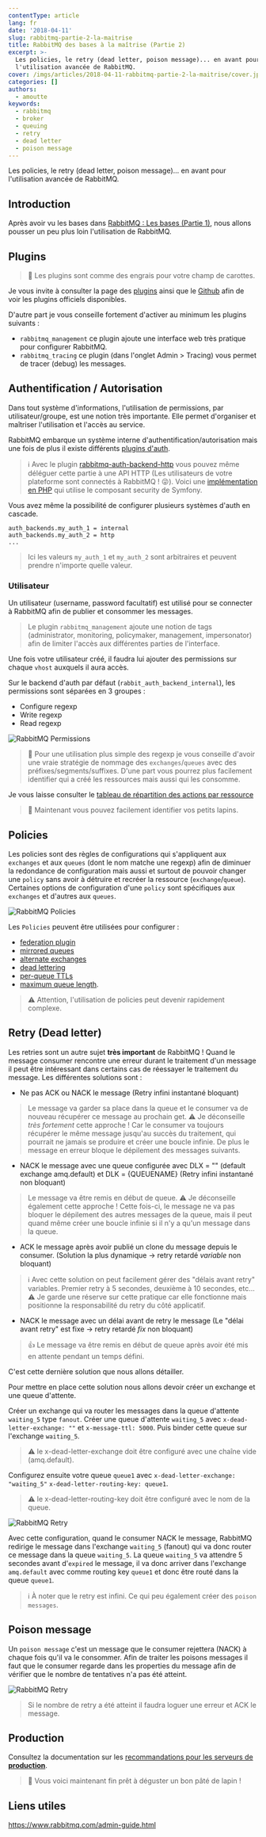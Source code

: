 ```yaml
---
contentType: article
lang: fr
date: '2018-04-11'
slug: rabbitmq-partie-2-la-maitrise
title: RabbitMQ des bases à la maîtrise (Partie 2)
excerpt: >-
  Les policies, le retry (dead letter, poison message)... en avant pour
  l'utilisation avancée de RabbitMQ.
cover: /imgs/articles/2018-04-11-rabbitmq-partie-2-la-maitrise/cover.jpg
categories: []
authors:
  - amoutte
keywords:
  - rabbitmq
  - broker
  - queuing
  - retry
  - dead letter
  - poison message
---
```


Les policies, le retry (dead letter, poison message)... en avant pour l'utilisation avancée de RabbitMQ.

## Introduction

Après avoir vu les bases dans [RabbitMQ : Les bases (Partie 1)](/fr/rabbitmq-partie-1-les-bases/),
nous allons pousser un peu plus loin l'utilisation de RabbitMQ.

## Plugins

> 🥕 Les plugins sont comme des engrais pour votre champ de carottes.

Je vous invite à consulter la page des [plugins](https://www.rabbitmq.com/plugins.html) ainsi que le [Github](https://github.com/rabbitmq)
afin de voir les plugins officiels disponibles.

D'autre part je vous conseille fortement d'activer au minimum les plugins suivants :

* `rabbitmq_management` ce plugin ajoute une interface web très pratique pour configurer RabbitMQ.
* `rabbitmq_tracing` ce plugin (dans l'onglet Admin > Tracing) vous permet de tracer (debug) les messages.

## Authentification / Autorisation

Dans tout système d'informations, l'utilisation de permissions, par utilisateur/groupe, est une notion très importante.
Elle permet d'organiser et maîtriser l'utilisation et l'accès au service.

RabbitMQ embarque un système interne d'authentification/autorisation mais une fois de plus il existe différents [plugins d'auth](https://github.com/rabbitmq?q=rabbitmq-auth).

> ℹ️ Avec le plugin [rabbitmq-auth-backend-http](https://github.com/rabbitmq/rabbitmq-auth-backend-http) vous pouvez même
> déléguer cette partie à une API HTTP (Les utilisateurs de votre plateforme sont connectés à RabbitMQ ! 😜).
> Voici une [implémentation en PHP](https://github.com/symftony/rabbitmq-auth-backend-http-php) qui utilise le composant security de Symfony.

Vous avez même la possibilité de configurer plusieurs systèmes d'auth en cascade.

```
auth_backends.my_auth_1 = internal
auth_backends.my_auth_2 = http
...
```

> Ici les valeurs `my_auth_1` et `my_auth_2` sont arbitraires et peuvent prendre n'importe quelle valeur.

### Utilisateur

Un utilisateur (username, password facultatif) est utilisé pour se connecter à RabbitMQ afin de publier et consommer les messages.

> Le plugin `rabbitmq_management` ajoute une notion de tags (administrator, monitoring, policymaker, management, impersonator)
> afin de limiter l'accès aux différentes parties de l'interface.

Une fois votre utilisateur créé, il faudra lui ajouter des permissions sur chaque `vhost` auxquels il aura accès.

Sur le backend d'auth par défaut (`rabbit_auth_backend_internal`), les permissions sont séparées en 3 groupes :

 * Configure regexp
 * Write regexp
 * Read regexp

![RabbitMQ Permissions]({BASE_URL}/imgs/articles/2018-04-11-rabbitmq-partie-2-la-maitrise/rabbitmq-permissions.png)

> 🚀 Pour une utilisation plus simple des regexp je vous conseille d'avoir une vraie stratégie de nommage des `exchanges`/`queues`
> avec des préfixes/segments/suffixes. D'une part vous pourrez plus facilement identifier qui a créé les ressources mais aussi qui les consomme.

Je vous laisse consulter le [tableau de répartition des actions par ressource](http://www.rabbitmq.com/access-control.html#permissions)

> 🥕 Maintenant vous pouvez facilement identifier vos petits lapins.

## Policies

Les policies sont des règles de configurations qui s'appliquent aux `exchanges` et aux `queues` (dont le nom matche une regexp) afin de diminuer la redondance de configuration mais aussi et surtout de pouvoir changer une `policy` sans avoir à détruire et recréer la ressource (`exchange`/`queue`).
Certaines options de configuration d'une `policy` sont spécifiques aux `exchanges` et d'autres aux `queues`.

![RabbitMQ Policies]({BASE_URL}/imgs/articles/2018-04-11-rabbitmq-partie-2-la-maitrise/rabbitmq-policies.png)

Les `Policies` peuvent être utilisées pour configurer :

- [federation plugin](https://www.rabbitmq.com/federation.html)
- [mirrored queues](https://www.rabbitmq.com/ha.html)
- [alternate exchanges](https://www.rabbitmq.com/ae.html)
- [dead lettering](https://www.rabbitmq.com/dlx.html)
- [per-queue TTLs](https://www.rabbitmq.com/ttl.html)
- [maximum queue length](https://www.rabbitmq.com/maxlength.html).

> ⚠️  Attention, l'utilisation de policies peut devenir rapidement complexe.

## Retry (Dead letter)

Les retries sont un autre sujet **très important** de RabbitMQ ! Quand le message consumer rencontre une erreur durant le traitement d'un message il peut être intéressant dans certains cas de réessayer le traitement du message.
Les différentes solutions sont :

- Ne pas ACK ou NACK le message (Retry infini instantané bloquant)

> Le message va garder sa place dans la queue et le consumer va de nouveau récupérer ce message au prochain get.
> ⚠️ Je déconseille *très fortement* cette approche ! Car le consumer va toujours récupérer le même message jusqu'au succès du traitement,
> qui pourrait ne jamais se produire et créer une boucle infinie. De plus le message en erreur bloque le dépilement des messages suivants.

- NACK le message avec une queue configurée avec DLX = "" (default exchange amq.default) et DLK = {QUEUENAME}  (Retry infini instantané non bloquant)

> Le message va être remis en début de queue.
> ⚠️ Je déconseille également cette approche ! Cette fois-ci, le message ne va pas bloquer le dépilement des autres messages de la queue,
> mais il peut quand même créer une boucle infinie si il n'y a qu'un message dans la queue.

- ACK le message après avoir publié un clone du message depuis le consumer. (Solution la plus dynamique -> retry retardé *variable* non bloquant)

> ℹ️ Avec cette solution on peut facilement gérer des "délais avant retry" variables. Premier retry à 5 secondes, deuxième à 10 secondes, etc...
> ⚠️ Je garde une réserve sur cette pratique car elle fonctionne mais positionne la responsabilité du retry du côté applicatif.

- NACK le message avec un délai avant de retry le message (Le "délai avant retry" est fixe -> retry retardé *fix* non bloquant)

> 👍 Le message va être remis en début de queue après avoir été mis en attente pendant un temps défini.

C'est cette dernière solution que nous allons détailler.

Pour mettre en place cette solution nous allons devoir créer un exchange et une queue d'attente.

Créer un exchange qui va router les messages dans la queue d'attente `waiting_5` type `fanout`.
Créer une queue d'attente `waiting_5` avec `x-dead-letter-exchange: ""` et `x-message-ttl: 5000`.
Puis binder cette queue sur l'exchange `waiting_5`.

> ⚠️ le x-dead-letter-exchange doit être configuré avec une chaîne vide (amq.default).

Configurez ensuite votre queue `queue1` avec `x-dead-letter-exchange: "waiting_5"` `x-dead-letter-routing-key: queue1`.

> ⚠️ le x-dead-letter-routing-key doit être configuré avec le nom de la queue.

![RabbitMQ Retry]({BASE_URL}/imgs/articles/2018-04-11-rabbitmq-partie-2-la-maitrise/rabbitmq-retry.jpg)

Avec cette configuration, quand le consumer NACK le message, RabbitMQ redirige le message dans l'exchange `waiting_5` (fanout)
qui va donc router ce message dans la queue `waiting_5`. La queue `waiting_5` va attendre 5 secondes avant d'`expired` le message,
il va donc arriver dans l'exchange `amq.default` avec comme routing key `queue1` et donc être routé dans la queue `queue1`.

> ℹ️ À noter que le retry est infini. Ce qui peu également créer des `poison messages`.

## Poison message

Un `poison message` c'est un message que le consumer rejettera (NACK) à chaque fois qu'il va le consommer.
Afin de traiter les poisons messages il faut que le consumer regarde dans les properties du message afin de vérifier
que le nombre de tentatives n'a pas été atteint.

![RabbitMQ Retry]({BASE_URL}/imgs/articles/2018-04-11-rabbitmq-partie-2-la-maitrise/rabbitmq-x-death-header.jpg)

> Si le nombre de retry a été atteint il faudra loguer une erreur et ACK le message.

## Production

Consultez la documentation sur les [recommandations pour les serveurs de **production**](https://www.rabbitmq.com/production-checklist.html).

> 🐇 Vous voici maintenant fin prêt à déguster un bon pâté de lapin !

## Liens utiles
https://www.rabbitmq.com/admin-guide.html

